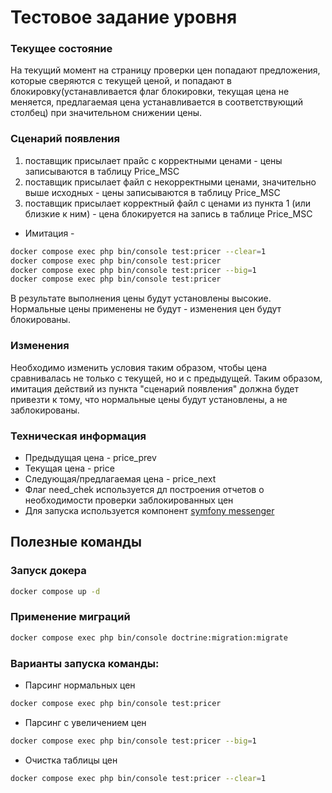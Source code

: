 # Тестовое задание уровня
### Текущее состояние
На текущий момент на страницу проверки цен попадают предложения, которые сверяются с текущей ценой, 
и попадают в блокировку(устанавливается флаг блокировки, текущая цена не меняется, 
предлагаемая цена устанавливается в соответствующий столбец) при значительном снижении цены.

### Сценарий появления
1. поставщик присылает прайс с корректными ценами - цены записываются в таблицу Price_MSC
2. поставщик присылает файл с некорректными ценами, значительно выше исходных - цены записываются в таблицу Price_MSC
3. поставщик присылает корректный файл с ценами из пункта 1 (или близкие к ним) - цена блокируется на запись в таблице Price_MSC
* Имитация - 
```bash
docker compose exec php bin/console test:pricer --clear=1
docker compose exec php bin/console test:pricer
docker compose exec php bin/console test:pricer --big=1
docker compose exec php bin/console test:pricer
```
В результате выполнения цены будут установлены высокие. Нормальные цены применены не будут - изменения цен будут блокированы.

### Изменения
Необходимо изменить условия таким образом, чтобы цена сравнивалась не только с текущей, но и с предыдущей.
Таким образом, имитация действий из пункта "сценарий появления" должна будет привезти к тому, что нормальные цены будут установлены, а не заблокированы.

### Техническая информация
* Предыдущая цена - price_prev
* Текущая цена - price
* Следующая/предлагаемая цена - price_next
* Флаг need_chek используется дл построения отчетов о необходимости проверки заблокированных цен
* Для запуска используется компонент [symfony messenger](https://symfony.com/doc/current/messenger.html)


## Полезные команды
### Запуск докера
```bash
docker compose up -d
```

### Применение миграций
```bash
docker compose exec php bin/console doctrine:migration:migrate
```

### Варианты запуска команды:
* Парсинг нормальных цен
```bash
docker compose exec php bin/console test:pricer
```

* Парсинг с увеличением цен
```bash
docker compose exec php bin/console test:pricer --big=1
``` 

* Очистка таблицы цен
```bash
docker compose exec php bin/console test:pricer --clear=1
``` 
